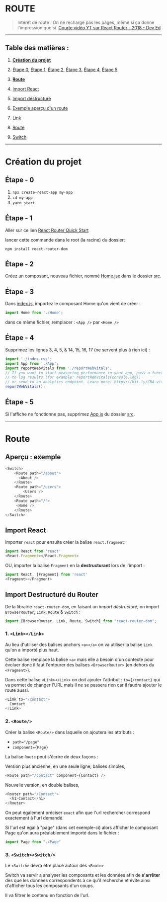 # ROUTE
> Intérêt de route : On ne recharge pas les pages, même si ça donne l'impression que si.
> [Courte vidéo YT sur React Router - 2018 - Dev Ed](https://youtu.be/Law7wfdg_ls)
***
##  Table des matières :

1. [**Création du projet**](#étape-de-création-du-projet)
  1. [Étape 0](#étape-0), [Étape 1](#étape-1), [Étape 2](#étape-2), [Étape 3](#étape-3), [Étape 4](#étape-4), [Étape 5](#étape-5)

2. [**Route**](#route-1)
  1. [Import React](#import-react)
  2. [Import déstructuré](#import-restructuré-du-router)
  1. [Exemple aperçu d'un route](#aperçu--exemple)
  2. [Link](#1-linklink)
  3. [Route](#2-route)
  4. [Switch](#3-switchswitch)

***
# Création du projet

## Étape - 0

1. `npx create-react-app my-app`
2. `cd my-app`
3. `yarn start`

## Étape - 1

Aller sur ce lien  [React Router Quick Start](https://reactrouter.com/web/guides/quick-start)

lancer cette commande dans le root (la racine) du dossier:

 `npm install react-router-dom`

## Étape - 2

Créez un composant, nouveau fichier, nommé [Home.jsx](./src/Home.jsx) dans le dossier [src](./src).

## Étape - 3

Dans [index.js](./src/index.js), importez le composant Home qu'on vient de créer :

``` Javascript
import Home from './Home';
```

dans ce même fichier, remplacer : `<App />`  par `<Home />`

## Étape - 4

Supprimez les lignes 3, 4, 5, & 14, 15, 16, 17 (ne servent plus à rien ici) :

``` Javascript
import './index.css';
import App from './App';
import reportWebVitals from './reportWebVitals';
// If you want to start measuring performance in your app, pass a function
// to log results (for example: reportWebVitals(console.log))
// or send to an analytics endpoint. Learn more: https://bit.ly/CRA-vitals
reportWebVitals();
```

## Étape - 5

Si l'affiche ne fonctionne pas, supprimez [App.js](./src/App.js) du dossier [src](./src).

***

# Route

## Aperçu : exemple

```  Javascript
<Switch>
    <Route path="/about">
      <About />
    </Route>
    <Route path="/users">
        <Users />
    </Route>
    <Route path="/">
     <Home />
    </Route>
</Switch>
```

## Import React

Importer `react` pour ensuite créer la balise `react.fragment`:

``` Javascript
import React from 'react'
<React.Fragment></React.Fragment>
```

OU, importer la balise `Fragment` en la **destructurant** lors de l'import :

```Javascript
import React, {Fragment} from 'react'
<Fragment></Fragment>
```

## Import Destructuré du Router

De la librairie `react-router-dom`, en faisant un *import déstructuré*, on import `BrowserRouter`, `Link`, `Route` & `Switch` :

``` Javascript
import {BrowserRouter, Link, Route, Switch} from "react-router-dom";
```


### 1. `<Link></Link>`

Au lieu d'utiliser des balises anchors `<a></a>` on va utiliser la balise `Link` qu'on a importé plus haut.

Cette balise remplace la balise `<a>` mais elle a besoin d'un contexte pour évoluer donc il faut l'entourer des balises `<BrowserRouter>` (en dehors du `<Fragment>`).

Dans cette balise `<Link></Link>` on doit ajouter l'attribut :
`to={/contact}` qui va permet de changer l'URL mais il ne se passera rien car il faudra ajouter le route aussi.

```Javascript
<Link to="/contact">
  Contact
</Link>
```


### 2. `<Route/>`

Créer la balise `<Route/>` dans laquelle on ajoutera les attributs :

- `path="/page"`
- `component={Page}`

La balise `Route` peut s'écrire de deux façons :

Version plus ancienne, en une seule ligne, balises simples,

```Javascript
<Route path="/contact" component={Contact} />
```

Nouvelle version, en double balises,

```Javascript
<Router path="/Contact">
  <h1>Contact</h1>
</Router>
```

On peut également préciser `exact` afin que l'url rechercher correspond exactement à l'url demandé.

Si l'url est égal à "page" (dans cet exemple-ci) alors afficher le composant Page qu'on aura préalablement importé dans le fichier :

``` Javascript
import Page from "./Page"
```


### 3. `<Switch><Switch/>`


Le `<Switch>` devra être placé autour des `<Route>`

Switch va servir a analyser les composants et les données afin de **s'arrêter** dès que les données correspondents à ce qu'il recherche et évite ainsi d'afficher tous les composants d'un coups.

Il va filtrer le contenu en fonction de l'url.
